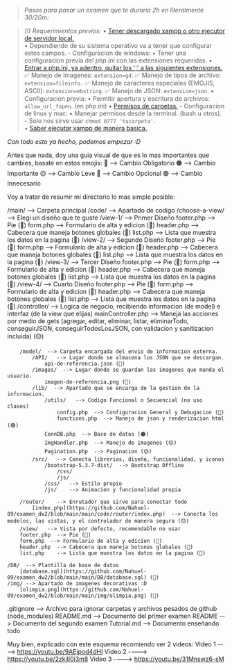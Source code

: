> *Pasos para pasar un examen que te duraria 2h en literalmente 30/20m:*

> *(!) Requerimientos previos:*
    •  [Tener descargado xampp o otro ejecutor de servidor local.](https://youtu.be/IQ22Nme9t0M?si=HGfTJIR39n0EjfWm)  
        •  Dependiendo de su sistema operativo va a tener que configurar estos campos.
            - Configuracion de windows: 
                •  Tener una configuracion previa del *php.ini* con las extensiones requeridas.
                •  [Entrar a php.ini, ya adentro, quitar los ';' a las siguientes extensiones.](https://www.youtube.com/watch?v=q2IQmwkHSUQ)
                    ✅   Manejo de imagenes:  `extension=gd`. 
                    ✅   Manejo de tipos de archivo: `extension=fileinfo.`
                    ✅   Manejo de caracteres especiales (EMOJIS, ASCII): `extension=mbstring`.
                    ✅   Manejo de JSON: `extension=json`.
                    • Configuracion previa: 
                        •  Permitir apertura y escritura de archivos: `allow_url_fopen`. (en php.ini)
                        •  [Permisos de carpetas.](https://youtu.be/MyexE_BhtZY?si=FSouvQ9OL4NG8SAv)
            - Configuracion de linux y mac:
                • Manejar permisos desde la terminal. (bash u otros). 
                    - Solo nos sirve usar `chmod 0777 'tucarpeta'`.   
    • [Saber ejecutar xampp de manera basica.](https://youtu.be/vwjbBLVzI4Q?si=lbUgV4nncLbQGfTP)

*Con todo esto ya hecho, podemos empezar :D*

Antes que nada, doy una guia visual de que es lo mas importantes que cambies, basate en estos emojis:
🔴 --> Cambio Obligatorio
🟠 --> Cambio Importante
🟡 --> Cambio Leve
🔵 --> Cambio Opcional
🟢 --> Cambio Innecesario

Voy a tratar de resumir mi directorio lo mas simple posible:

/main/ --> Carpeta principal
    /code/ --> Apartado de codigo
        /choose-a-view/  --> Elegi un diseño que te guste
            /view-1/   --> Primer Diseño 
                footer.php  --> Pie (🔵)
                form.php  --> Formulario de alta y edicion (🔵)
                header.php  --> Cabecera que maneja botones globales (🔵)
                list.php    --> Lista que muestra los datos en la pagina (🔵)
            /view-2/   --> Segundo Diseño
                footer.php  --> Pie (🔵)
                form.php  --> Formulario de alta y edicion (🔵)
                header.php  --> Cabecera que maneja botones globales (🔵)
                list.php    --> Lista que muestra los datos en la pagina (🔵)
            /view-3/   --> Tercer Diseño
                footer.php  --> Pie (🔵)
                form.php  --> Formulario de alta y edicion (🔵)
                header.php  --> Cabecera que maneja botones globales (🔵)
                list.php    --> Lista que muestra los datos en la pagina (🔵)
            /view-4/   --> Cuarto Diseño
                footer.php  --> Pie (🔵)
                form.php  --> Formulario de alta y edicion (🔵)
                header.php  --> Cabecera que maneja botones globales (🔵)
                list.php    --> Lista que muestra los datos en la pagina (🔵)
        /controller/   --> Logica de negocio, recibiendo informacion (de model) e interfaz (de la view que elijas)
            mainController.php  --> Maneja las acciones por medio de gets (agregar, editar, eliminar, listar, eliminarTodo, conseguirJSON, conseguirTodosLosJSON, con validacion y sanitizacion incluida) (🟡)
        
        /model/  --> Carpeta encargada del envio de informacion externa.
            /API/   --> Lugar donde se almacena los JSON que se descargan.
                api-de-referencia.json (🔵)
            /images/  --> Lugar donde se guardan las imagenes que manda el usuario.
                imagen-de-referencia.png (🔵)
            /lib/  --> Apartado que se encarga de la gestion de la informacion.
                /utils/   --> Codigo Funcional o Secuencial (no uso clases)
                    config.php  --> Configuracion General y Debugacion (🔴)
                    functions.php  --> Manejo de json y renderizacion html (🟢)
                ConnDB.php  --> Base de datos (🟠)
                ImgHandler.php  --> Manejo de imagenes (🟡)
                Pagination.php  --> Paginacion (🟡)
            /src/   --> Conecta librerias, diseño, funcionalidad, y iconos 
                /bootstrap-5.3.7-dist/  --> Bootstrap Offline
                    /css/ 
                    /js/
                /css/   --> Estilo propio
                /js/    --> Animacion y funcionalidad propia

        /router/    --> Enrutador que sirve para conectar todo
            [index.php](https://github.com/Nahuel-09/examen_dw2/blob/main/main/code/router/index.php)  --> Conecta los modelos, las vistas, y el controlador de manera segura (🟡)
        /view/   --> Vista por defecto, recomendable no usar
        footer.php  --> Pie (🔴)
        form.php  --> Formulario de alta y edicion (🔴)
        header.php  --> Cabecera que maneja botones globales (🔴)
        list.php    --> Lista que muestra los datos en la pagina (🔴)

    /DB/  --> Plantilla de base de datos
        [database.sql](https://github.com/Nahuel-09/examen_dw2/blob/main/main/DB/database.sql) (🔵)
    /img/ --> Apartado de imagenes decorativas :D
        [olimpia.png](https://github.com/Nahuel-09/examen_dw2/blob/main/main/img/olimpia.png) (🔵)
.gitignore  --> Archivo para ignorar carpetas y archivos pesados de github (node_modules)
README.md  -->  Documento del primer examen
README  -->  Documento del segundo examen 
Tutorial.md  -->   Documento enseñando todo

Muy bien, explicado con este esquema recomiendo ver 2 videos:
Video 1   ---->   https://youtu.be/9AEjpod4dHI
Video 2   ---->   https://youtu.be/2zkjIl0i3m8
Video 3   ---->   https://youtu.be/31Mnswz6-sM